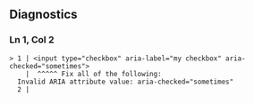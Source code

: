 ## Diagnostics
### Ln 1, Col 2
```marko
> 1 | <input type="checkbox" aria-label="my checkbox" aria-checked="sometimes">
    |  ^^^^^ Fix all of the following:
  Invalid ARIA attribute value: aria-checked="sometimes"
  2 |
```

